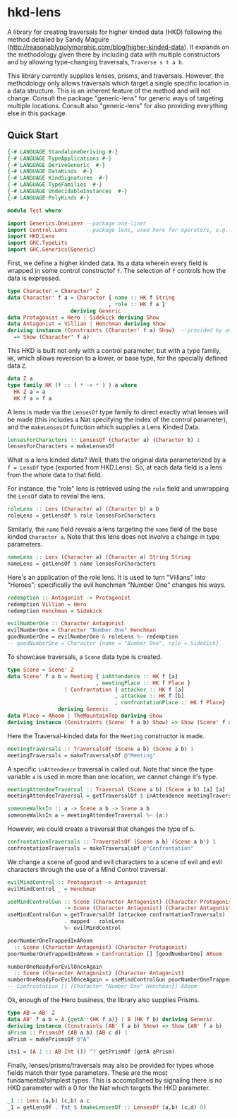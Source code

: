# hkd-lens

A library for creating traversals for higher kinded data (HKD)
following the method detailed by Sandy Maguire
(http://reasonablypolymorphic.com/blog/higher-kinded-data). It expands
on the methodology given there by including data with multiple
constructors and by allowing type-changing traversals, ```Traverse s t a b```.

This library currently supplies lenses, prisms, and traversals. However, the
methodology only allows traversals which target a single specific location
in a data structure. This is an inherent feature of the method and will
not change. Consult the package "generic-lens" for generic ways of targeting
multiple locations. Consult also "generic-lens" for also providing everything
else in this package.

## Quick Start
```haskell
{-# LANGUAGE StandaloneDeriving #-}
{-# LANGUAGE TypeApplications #-}
{-# LANGUAGE DeriveGeneric  #-}
{-# LANGUAGE DataKinds  #-}
{-# LANGUAGE KindSignatures  #-}
{-# LANGUAGE TypeFamilies  #-}
{-# LANGUAGE UndecidableInstances  #-}
{-# LANGUAGE PolyKinds #-}

module Test where

import Generics.OneLiner --package one-liner
import Control.Lens      --package lens, used here for operators, e.g. (^.)
import HKD.Lens
import GHC.TypeLits
import GHC.Generics(Generic)

```
First, we define a higher kinded data. Its a data wherein every field
is wrapped in some control constructof `f`. The selection of `f` controls
how the data is expressed.

```haskell
type Character = Character' Z
data Character' f a = Character { name :: HK f String
                                , role :: HK f a }
                    deriving Generic
data Protagonist = Hero | Sidekick deriving Show
data Antagonist = Villian | Henchman deriving Show
deriving instance (Constraints (Character' f a) Show)  --provided by one-liner
  => Show (Character' f a)

```
This HKD is built not only with a control parameter, but with a type family,
`HK`, which allows reversion to a lower, or base type, for the specially
defined data `Z`.

```haskell
data Z a
type family HK (f :: ( * -> * ) ) a where
  HK Z a = a
  HK f a = f a

```
A lens is made via the `LensesOf` type family to direct exactly what lenses
will be made (this includes a Nat specifying the index of the control
parameter), and the `makeLensesOf` function which supplies a Lens Kinded Data.

```haskell
lensesForCharacters :: LensesOf (Character a) (Character b) 1
lensesForCharacters = makeLensesOf
```

What is a lens kinded data? Well, thats the original data parameterized by a
`f = LensOf` type (exported from HKD.Lens). So, at each data field is a lens
from the whole data to that field.

For instance, the "role" lens is retrieved using the `role` field and unwrapping
the `LensOf` data to reveal the lens.

```haskell
roleLens :: Lens (Character a) (Character b) a b
roleLens = getLensOf $ role lensesForCharacters

```
Similarly, the `name` field reveals a lens targeting the `name` field of the
base kinded `Character a`. Note that this lens does not involve a change in
type parameters.

```haskell
nameLens :: Lens (Character a) (Character a) String String
nameLens = getLensOf $ name lensesForCharacters

```
Here's an application of the role lens. It is used to turn "Villians" into
"Heroes"; specifically the evil henchman "Number One" changes his ways.

```haskell
redemption :: Antagonist -> Protagonist
redemption Villian = Hero
redemption Henchman = Sidekick

evilNumberOne :: Character Antagonist
evilNumberOne = Character "Number One" Henchman
goodNumberOne = evilNumberOne & roleLens %~ redemption
-- goodNumberOne = Character {name = "Number One", role = Sidekick}


```
To showcase traversals, a `Scene` data type is created.
```haskell
type Scene = Scene' Z
data Scene' f a b = Meeting { inAttendence :: HK f [a]
                            , meetingPlace :: HK f Place }
                  | Confrontation { attacker :: HK f [a]
                                  , attackee :: HK f [b]
                                  , confrontationPlace :: HK f Place}
                deriving Generic
data Place = ARoom | TheMountainTop deriving Show
deriving instance (Constraints (Scene' f a b) Show) => Show (Scene' f a b)

```
Here the Traversal-kinded data for the `Meeting` constructor is made.
```haskell
meetingTraversals :: TraversalsOf (Scene a b) (Scene a b) 1
meetingTraversals = makeTraversalsOf @"Meeting"

```
A specific `inAttendence` traversal is called out. Note that since the type
variable `a` is used in more than one location, we cannot change it's type.
```haskell
meetingAttendeeTraversal :: Traversal (Scene a b) (Scene a b) [a] [a]
meetingAttendeeTraversal = getTraversalOf $ inAttendence meetingTraversals

someoneWalksIn :: a -> Scene a b -> Scene a b
someoneWalksIn a = meetingAttendeeTraversal %~ (a:)

```
However, we could create a traversal that changes the type of `b`.
```haskell
confrontationTraversals :: TraversalsOf (Scene a b) (Scene a b') 1
confrontationTraversals = makeTraversalsOf @"Confrontation"

```
We change a scene of good and evil characters to a scene of evil and evil
characters through the use of a Mind Control traversal.
```haskell
evilMindControl :: Protagonist -> Antagonist
evilMindControl _ = Henchman

useMindControlGun :: Scene (Character Antagonist) (Character Protagonist)
                  -> Scene (Character Antagonist) (Character Antagonist)
useMindControlGun = getTraversalOf (attackee confrontationTraversals)
                  . mapped . roleLens
                  %~ evilMindControl

poorNumberOneTrappedInARoom
  :: Scene (Character Antagonist) (Character Protagonist)
poorNumberOneTrappedInARoom = Confrontation [] [goodNumberOne] ARoom

numberOneReadyForEvilOnceAgain
  :: Scene (Character Antagonist) (Character Antagonist)
numberOneReadyForEvilOnceAgain = useMindControlGun poorNumberOneTrappedInARoom
-- Confrontation [] [Character "Number One" Henchman}] ARoom


```
Ok, enough of the Hero business, the library also supplies Prisms.
```haskell
type AB = AB' Z
data AB' f a b = A {getA::(HK f a)} | B (HK f b) deriving Generic
deriving instance (Constraints (AB' f a b) Show) => Show (AB' f a b)
aPrism :: PrismsOf (AB a b) (AB c d) 1
aPrism = makePrismsOf @"A"

its1 = (A 1 :: AB Int ()) ^? getPrismOf (getA aPrism)


```
Finally, lenses/prisms/traversals may also be provided for types whose fields
match their type parameters. These are the most fundamental/simplest types.
This is accomplished by signaling there is no HKD parameter with a 0 for the
Nat which targets the HKD parameter.
```haskell
_1 :: Lens (a,b) (c,b) a c
_1 = getLensOf . fst $ (makeLensesOf :: LensesOf (a,b) (c,d) 0)
```
